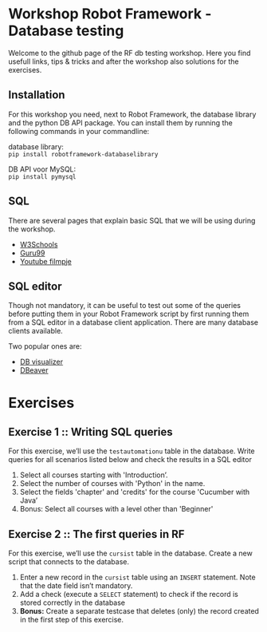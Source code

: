 # Workshop Robot Framework - Database testing
Welcome to the github page of the RF db testing workshop.
Here you find usefull links, tips & tricks and after the workshop also solutions for the exercises.

## Installation
For this workshop you need, next to Robot Framework, the database library and the python DB API package.
You can install them by running the following commands in your commandline:

database library:  
`pip install robotframework-databaselibrary`

DB API voor MySQL:  
`pip install pymysql`

## SQL
There are several pages that explain basic SQL that we will be using during the workshop.

 - [W3Schools](https://www.w3schools.com/sql/)
 - [Guru99](https://www.guru99.com/sql.html)
 - [Youtube filmpje](https://www.youtube.com/watch?v=OfM5lC-7R4Y)


## SQL editor
Though not mandatory, it can be useful to test out some of the queries before putting them in your Robot Framework script by first running them from a SQL editor in a database client application. There are many database clients available. 

Two popular ones are:
 - [DB visualizer](https://www.dbvis.com/download/11.0)
 - [DBeaver](https://dbeaver.io/)


# Exercises

## Exercise 1 :: Writing SQL queries

For this exercise, we’ll use the `testautomationu` table in the database.
Write queries for all scenarios listed below and check the results in a SQL editor

1. Select all courses starting with 'Introduction’.
1. Select the number of courses with 'Python' in the name.
1. Select the fields 'chapter' and 'credits' for the course 'Cucumber with Java’
1. Bonus: Select all courses with a level other than 'Beginner'

## Exercise 2 :: The first queries in RF
For this exercise, we’ll use the `cursist` table in the database.
Create a new script that connects to the database.

1. Enter a new record in the `cursist` table using an `INSERT` statement. Note that the date field isn’t mandatory.
1. Add a check (execute a `SELECT` statement) to check if the record is stored correctly in the database
1. **Bonus:** Create a separate testcase that deletes (only) the record created in the first step of this exercise.